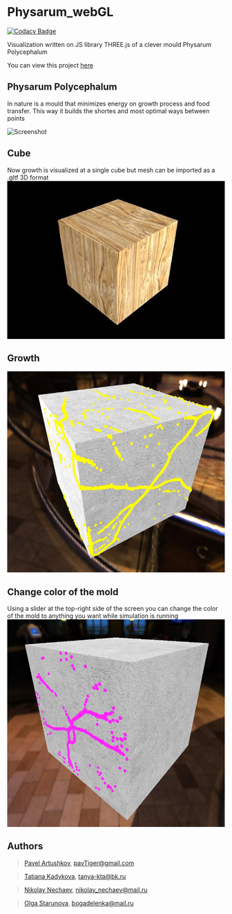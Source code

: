 # Physarum\_webGL

[![Codacy Badge](https://api.codacy.com/project/badge/Grade/7243b915eb214102be03f7c7b4dd2681)](https://app.codacy.com/gh/physarumAdv/Physarum_webGL?utm_source=github.com&utm_medium=referral&utm_content=physarumAdv/Physarum_webGL&utm_campaign=Badge_Grade_Settings)

Visualization written on JS library THREE.js of a clever mould Physarum Polycephalum

You can view this project [here](http://pavtiger.silaeder.ru/physarum)

## Physarum Polycephalum 
In nature is a mould that minimizes energy on
growth process and food transfer. This way it builds the shortes and most optimal ways between points

![Screenshot](readme_images/physarum.gif)

## Cube
Now growth is visualized at a single cube but mesh can be imported as a .gltf 3D format
![Screenshot](readme_images/cube.jpg)

## Growth
![Screenshot](readme_images/mold.jpg)

## Change color of the mold
Using a slider at the top-right side of the screen you can change the color of the mold to anything you want while simulation is running
![Screenshot](readme_images/color.jpg)

## Authors
> [Pavel Artushkov](http://t.me/pavtiger), <pavTiger@gmail.com>

> [Tatiana Kadykova](http://vk.com/ricopin), <tanya-kta@bk.ru>

> [Nikolay Nechaev](http://t.me/kolayne), <nikolay_nechaev@mail.ru>

> [Olga Starunova](http://vk.com/id2051067), <bogadelenka@mail.ru>

